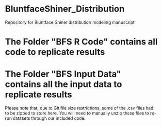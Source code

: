 # BluntfaceShiner_Distribution
Repository for Bluntface Shiner distribution modeling manuscript

# The Folder "BFS R Code" contains all code to replicate results

# The Folder "BFS Input Data" contains all the input data to replicate results
Please note that, due to Git file size restrictions, some of the .csv files had to be zipped to store here.
You will need to manually unzip these files to re-run datasets through our included code.
